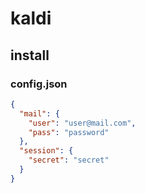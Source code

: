 # kaldi

## install

### config.json
``` json
{
  "mail": {
    "user": "user@mail.com",
    "pass": "password"
  },
  "session": {
    "secret": "secret"
  }
}
```
